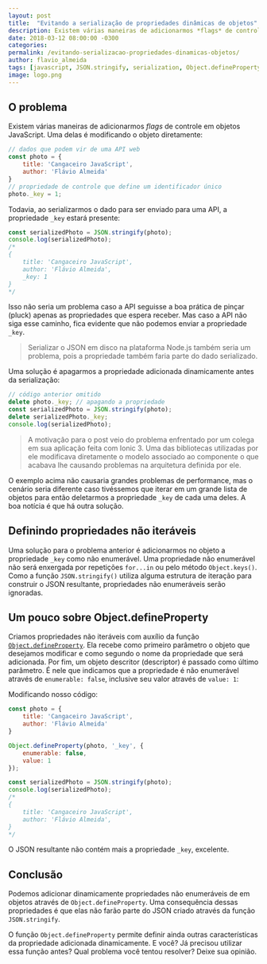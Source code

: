 ```yaml
---
layout: post
title:  "Evitando a serialização de propriedades dinâmicas de objetos"
description: Existem várias maneiras de adicionarmos *flags* de controle em objetos JavaScript. Uma delas é modificando o objeto diretamente. Todavia, ao serializarmos os dados para serem enviados para uma API, a propriedade estará presente.
date: 2018-03-12 08:00:00 -0300
categories:
permalink: /evitando-serializacao-propriedades-dinamicas-objetos/
author: flavio_almeida
tags: [javascript, JSON.stringify, serialization, Object.defineProperty]
image: logo.png
---
```


## O problema

Existem várias maneiras de adicionarmos *flags* de controle em objetos JavaScript. Uma delas é modificando o objeto diretamente:

```javascript
// dados que podem vir de uma API web
const photo = {
    title: 'Cangaceiro JavaScript',
    author: 'Flávio Almeida'
}
// propriedade de controle que define um identificador único
photo._key = 1;
```
Todavia, ao serializarmos o dado para ser enviado para uma API, a propriedade `_key` estará presente:

```javascript
const serializedPhoto = JSON.stringify(photo);
console.log(serializedPhoto);
/* 
{
    title: 'Cangaceiro JavaScript', 
    author: 'Flávio Almeida', 
    _key: 1
}
*/
```
Isso não seria um problema caso a API seguisse a boa prática de pinçar (pluck) apenas as propriedades que espera receber. Mas caso a API não siga esse caminho, fica evidente que não podemos enviar a propriedade `_key`. 

>Serializar o JSON em disco na plataforma Node.js também seria um problema, pois a propriedade também faria parte do dado serializado. 

Uma solução é apagarmos a propriedade adicionada dinamicamente antes da serialização:

```javascript
// código anterior omitido
delete photo._key; // apagando a propriedade
const serializedPhoto = JSON.stringify(photo);
delete serializedPhoto._key;
console.log(serializedPhoto);
```

>A motivação para o post veio do problema enfrentado por um colega em sua aplicação feita com Ionic 3. Uma das bibliotecas utilizadas por ele modificava diretamente o modelo associado ao componente o que acabava lhe causando problemas na arquitetura definida por ele.

O exemplo acima não causaria grandes problemas de performance, mas o cenário seria diferente caso tivéssemos que iterar em um grande lista de objetos para então deletarmos a propriedade `_key` de cada uma deles. A boa notícia é que há outra solução.

## Definindo propriedades não iteráveis

Uma solução para o problema anterior é adicionarmos no objeto a propriedade `_key` como não enumerável. Uma propriedade não enumerável não será enxergada por repetições `for...in` ou pelo método `Object.keys()`. Como a função `JSON.stringify()` utiliza alguma estrutura de iteração para construir o JSON resultante, propriedades não enumeráveis serão ignoradas.


## Um pouco sobre Object.defineProperty

Criamos propriedades não iteráveis com auxílio da função <a href="https://developer.mozilla.org/pt-BR/docs/Web/JavaScript/Reference/Global_Objects/Object/defineProperty" target="_blank">`Object.defineProperty`</a>. Ela recebe como primeiro parâmetro o objeto que desejamos modificar e como segundo o nome da propriedade que será adicionada. Por fim, um objeto descritor (descriptor) é passado como último parâmetro. É nele que indicamos que a propriedade é não enumerável através de `enumerable: false`, inclusive seu valor através de `value: 1`:

Modificando nosso código:

```javascript
const photo = {
    title: 'Cangaceiro JavaScript',
    author: 'Flávio Almeida'
}

Object.defineProperty(photo, '_key', { 
    enumerable: false, 
    value: 1
});

const serializedPhoto = JSON.stringify(photo);
console.log(serializedPhoto);
/* 
{
    title: 'Cangaceiro JavaScript', 
    author: 'Flávio Almeida', 
}
*/
```
O JSON resultante não contém mais a propriedade `_key`, excelente.

## Conclusão 

Podemos adicionar dinamicamente propriedades não enumeráveis de em objetos através de `Object.defineProperty`. Uma consequência dessas propriedades é que elas não farão parte do JSON criado através da função `JSON.stringify`. 

O função `Object.defineProperty` permite definir ainda outras características da propriedade adicionada dinamicamente. E você? Já precisou utilizar essa função antes? Qual problema você tentou resolver? Deixe sua opinião.